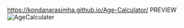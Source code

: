 https://kondanarasimha.github.io/Age-Calculator/
PREVIEW
![AgeCalculater](https://github.com/kondanarasimha/Age-Calculator/assets/136059664/77b5eb49-28de-4fb5-8057-74d4a99a1230)
